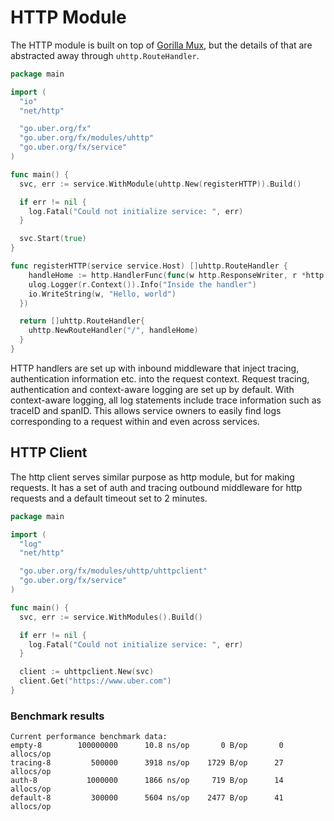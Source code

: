 # HTTP Module

The HTTP module is built on top of [Gorilla Mux](https://github.com/gorilla/mux),
but the details of that are abstracted away through `uhttp.RouteHandler`.

```go
package main

import (
  "io"
  "net/http"

  "go.uber.org/fx"
  "go.uber.org/fx/modules/uhttp"
  "go.uber.org/fx/service"
)

func main() {
  svc, err := service.WithModule(uhttp.New(registerHTTP)).Build()

  if err != nil {
    log.Fatal("Could not initialize service: ", err)
  }

  svc.Start(true)
}

func registerHTTP(service service.Host) []uhttp.RouteHandler {
    handleHome := http.HandlerFunc(func(w http.ResponseWriter, r *http.Request) {
    ulog.Logger(r.Context()).Info("Inside the handler")
    io.WriteString(w, "Hello, world")
  })

  return []uhttp.RouteHandler{
    uhttp.NewRouteHandler("/", handleHome)
  }
}
```

HTTP handlers are set up with inbound middleware that inject tracing,
authentication information etc. into the request context. Request tracing,
authentication and context-aware logging are set up by default.
With context-aware logging, all log statements include trace information
such as traceID and spanID. This allows service owners to easily find logs
corresponding to a request within and even across services.

## HTTP Client

The http client serves similar purpose as http module, but for making requests.
It has a set of auth and tracing outbound middleware for http requests and a
default timeout set to 2 minutes.

```go
package main

import (
  "log"
  "net/http"

  "go.uber.org/fx/modules/uhttp/uhttpclient"
  "go.uber.org/fx/service"
)

func main() {
  svc, err := service.WithModules().Build()

  if err != nil {
    log.Fatal("Could not initialize service: ", err)
  }

  client := uhttpclient.New(svc)
  client.Get("https://www.uber.com")
}
```

### Benchmark results

```
Current performance benchmark data:
empty-8        100000000      10.8 ns/op       0 B/op       0 allocs/op
tracing-8         500000      3918 ns/op    1729 B/op      27 allocs/op
auth-8           1000000      1866 ns/op     719 B/op      14 allocs/op
default-8         300000      5604 ns/op    2477 B/op      41 allocs/op
```
